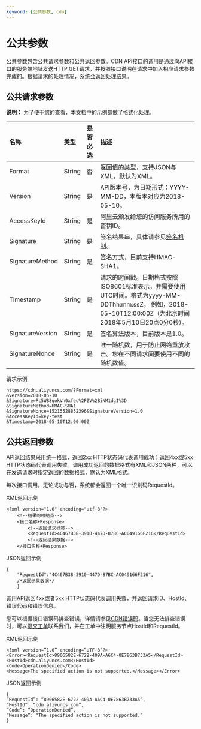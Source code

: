 ```yaml
---
keyword: [公共参数, cdn]
---
```


# 公共参数

公共参数包含公共请求参数和公共返回参数。CDN API接口的调用是通过向API接口的服务端地址发送HTTP GET请求，并按照接口说明在请求中加入相应请求参数完成的。根据请求的处理情况，系统会返回处理结果。

## 公共请求参数

**说明：** 为了便于您的查看，本文档中的示例都做了格式化处理。

|名称|类型|是否必选|描述|
|:-|:-|:---|:-|
|Format|String|否|返回值的类型，支持JSON与XML，默认为XML。|
|Version|String|是|API版本号，为日期形式：YYYY-MM-DD，本版本对应为2018-05-10。|
|AccessKeyId|String|是|阿里云颁发给您的访问服务所用的密钥ID。|
|Signature|String|是|签名结果串，具体请参见[签名机制](/intl.zh-CN/新版API参考/签名机制.md)。|
|SignatureMethod|String|是|签名方式，目前支持HMAC-SHA1。|
|Timestamp|String|是|请求的时间戳。日期格式按照ISO8601标准表示，并需要使用UTC时间。格式为yyyy-MM-DDThh:mm:ssZ。 例如，2018-05-10T12:00:00Z（为北京时间2018年5月10日20点0分0秒）。 |
|SignatureVersion|String|是|签名算法版本，目前版本是1.0。|
|SignatureNonce|String|是|唯一随机数，用于防止网络重放攻击。您在不同请求间要使用不同的随机数值。|

请求示例

```
https://cdn.aliyuncs.com/?Format=xml
&Version=2018-05-10
&Signature=Pc5WB8gokVn0xfeu%2FZV%2BiNM1dgI%3D
&SignatureMethod=HMAC-SHA1
&SignatureNonce=15215528852396&SignatureVersion=1.0
&AccessKeyId=key-test
&Timestamp=2018-05-10T12:00:00Z    
```

## 公共返回参数

API返回结果采用统一格式，返回2xx HTTP状态码代表调用成功；返回4xx或5xx HTTP状态码代表调用失败。调用成功返回的数据格式有XML和JSON两种，可以在发送请求时指定返回的数据格式，默认为XML格式。

每次接口调用，无论成功与否，系统都会返回一个唯一识别码RequestId。

XML返回示例

```
<?xml version="1.0" encoding="utf-8"?> 
    <!--结果的根结点-->
    <接口名称+Response>
        <!--返回请求标签-->
        <RequestId>4C467B38-3910-447D-87BC-AC049166F216</RequestId>
        <!--返回结果数据-->
    </接口名称+Response>
```

JSON返回示例

```
{
    "RequestId":"4C467B38-3910-447D-87BC-AC049166F216",
    /*返回结果数据*/
    }
```

调用API返回4xx或者5xx HTTP状态码代表调用失败，并返回请求ID、HostId、错误代码和错误信息。

您可以根据接口错误码排查错误，详情请参见[CDN错误码](https://error-center.aliyun.com/status/product/Cdn)。当您无法排查错误时，可以[提交工单](https://workorder-intl.console.aliyun.com/#/ticket/createIndex)联系我们，并在工单中注明服务节点HostId和RequestId。

XML返回示例

```
<?xml version=”1.0” encoding=”UTF-8”?>
<Error><RequestId>8906582E-6722-409A-A6C4-0E7863B733A5</RequestId>   
<HostId>cdn.aliyuncs.com</HostId>   
<Code>OperationDenied</Code>   
<Message>The specified action is not supported.</Message></Error>
```

JSON返回示例

```
{    
“RequestId”: “8906582E-6722-409A-A6C4-0E7863B733A5”,    
“HostId”: “cdn.aliyuncs.com”,    
“Code”: “OperationDenied”,    
“Message”: “The specified action is not supported.”
}
```


